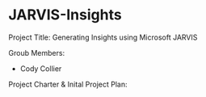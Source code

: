 # JARVIS-Insights
Project Title: Generating Insights using Microsoft JARVIS

Groub Members: 
- Cody Collier

Project Charter & Inital Project Plan: 
